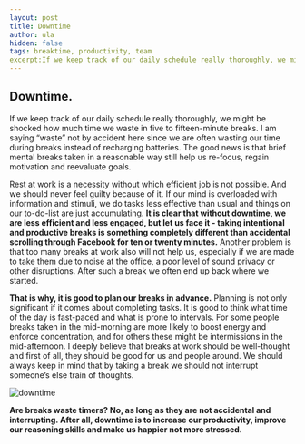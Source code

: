 ```yaml
---
layout: post
title: Downtime
author: ula
hidden: false
tags: breaktime, productivity, team
excerpt:If we keep track of our daily schedule really thoroughly, we might be shocked how much time we waste in five to fifteen-minute breaks. I am saying “waste” not by accident here since we are often wasting our time during breaks instead of recharging batteries. The good news is that brief mental breaks taken in a reasonable way still help us re-focus, regain motivation and reevaluate  goals. 
---
```

## Downtime.

If we keep track of our daily schedule really thoroughly, we might be shocked how much time we waste in five to fifteen-minute breaks. I am saying “waste” not by accident here since we are often wasting our time during breaks instead of recharging batteries. The good news is that brief mental breaks taken in a reasonable way still help us re-focus, regain motivation and reevaluate  goals. 

Rest at work is a necessity without which efficient job is not possible. And we should never feel guilty because of it. If our mind is overloaded with information and stimuli, we do tasks less effective than usual and things on our to-do-list are just accumulating. **It is clear that without downtime, we are less efficient and less engaged, but let us face it - taking intentional and productive breaks is something completely different than accidental scrolling through Facebook for ten or twenty minutes.** Another problem is that too many breaks at work also will not help us, especially if we are made to take them due to noise at the office, a poor level of sound privacy or other disruptions. After such a break we often end up back where we started. 

**That is why, it is good to plan our breaks in advance.**  Planning is not only significant if it comes about completing tasks.  It is good to think what time of the day is fast-paced and what is prone to intervals. For some people breaks taken in the mid-morning are more likely to boost energy and enforce concentration, and for others these might be intermissions in the mid-afternoon. I deeply believe that breaks at work should be well-thought and first of all, they should be good for us and people around.  We should always keep in mind that by taking a break we should not interrupt someone’s else train of thoughts. 

![downtime](https://user-images.githubusercontent.com/32636976/36030129-42bd59cc-0da6-11e8-9af9-ee7c80e1e510.jpg)

**Are breaks waste timers? No, as long as they are not accidental and interrupting. After all, downtime is to increase our productivity, improve our reasoning skills and make us happier not more stressed.**

